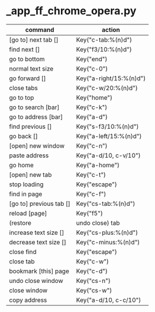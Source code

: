 # _app_ff_chrome_opera.py

command | action
--- | ---
[go to] next tab [<n>] | Key("c-tab:%(n)d")
find next [<n>] | Key("f3/10:%(n)d")
go to bottom | Key("end")
normal text size | Key("c-0")
go forward [<n>] | Key("a-right/15:%(n)d")
close <n> tabs | Key("c-w/20:%(n)d")
go to top | Key("home")
go to search [bar] | Key("c-k")
go to address [bar] | Key("a-d")
find previous [<n>] | Key("s-f3/10:%(n)d")
go back [<n>] | Key("a-left/15:%(n)d")
[open] new window | Key("c-n")
paste address | Key("a-d/10, c-v/10")
go home | Key("a-home")
[open] new tab | Key("c-t")
stop loading | Key("escape")
find in page | Key("c-f")
[go to] previous tab [<n>] | Key("cs-tab:%(n)d")
reload [page] | Key("f5")
(restore|undo close) tab | Key("cs-t")
increase text size [<n>] | Key("cs-plus:%(n)d")
decrease text size [<n>] | Key("c-minus:%(n)d")
close find | Key("escape")
close tab | Key("c-w")
bookmark [this] page | Key("c-d")
undo close window | Key("cs-n")
close window | Key("cs-w")
copy address | Key("a-d/10, c-c/10")
